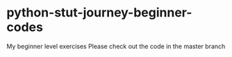 # python-stut-journey-beginner-codes

My beginner level exercises
Please check out the code in the master branch
